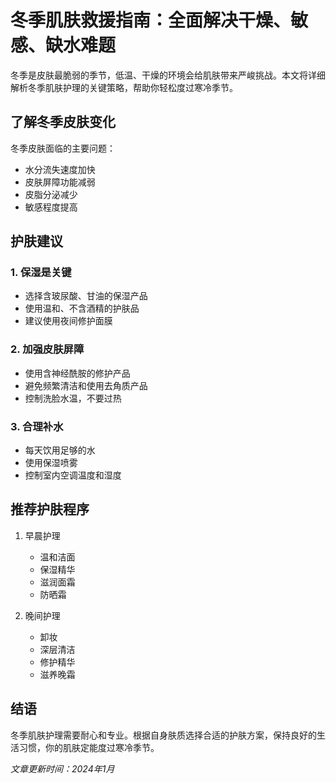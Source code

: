 # 冬季肌肤救援指南：全面解决干燥、敏感、缺水难题

冬季是皮肤最脆弱的季节，低温、干燥的环境会给肌肤带来严峻挑战。本文将详细解析冬季肌肤护理的关键策略，帮助你轻松度过寒冷季节。

## 了解冬季皮肤变化

冬季皮肤面临的主要问题：
- 水分流失速度加快
- 皮肤屏障功能减弱
- 皮脂分泌减少
- 敏感程度提高

## 护肤建议

### 1. 保湿是关键
- 选择含玻尿酸、甘油的保湿产品
- 使用温和、不含酒精的护肤品
- 建议使用夜间修护面膜

### 2. 加强皮肤屏障
- 使用含神经酰胺的修护产品
- 避免频繁清洁和使用去角质产品
- 控制洗脸水温，不要过热

### 3. 合理补水
- 每天饮用足够的水
- 使用保湿喷雾
- 控制室内空调温度和湿度

## 推荐护肤程序

1. 早晨护理
   - 温和洁面
   - 保湿精华
   - 滋润面霜
   - 防晒霜

2. 晚间护理
   - 卸妆
   - 深层清洁
   - 修护精华
   - 滋养晚霜

## 结语

冬季肌肤护理需要耐心和专业。根据自身肤质选择合适的护肤方案，保持良好的生活习惯，你的肌肤定能度过寒冷季节。

*文章更新时间：2024年1月*
